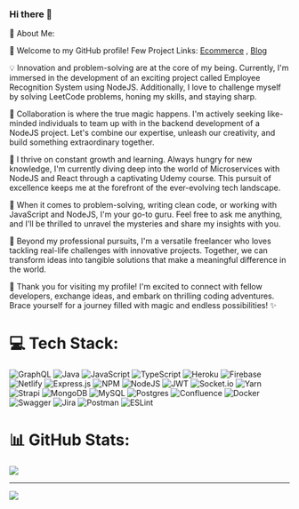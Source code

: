 ### Hi there 👋
💫 About Me:

🌟 Welcome to my GitHub profile! Few Project Links: [Ecommerce](https://ecommerce-u5ea.onrender.com/) , [Blog](https://blog-frontend-ddo4.onrender.com/)
        
💡 Innovation and problem-solving are at the core of my being. Currently, I'm immersed in the development of an exciting project called Employee Recognition System using NodeJS. Additionally, I love to challenge myself by solving LeetCode problems, honing my skills, and staying sharp.

🤝 Collaboration is where the true magic happens. I'm actively seeking like-minded individuals to team up with in the backend development of a NodeJS project. Let's combine our expertise, unleash our creativity, and build something extraordinary together.

🔎 I thrive on constant growth and learning. Always hungry for new knowledge, I'm currently diving deep into the world of Microservices with NodeJS and React through a captivating Udemy course. This pursuit of excellence keeps me at the forefront of the ever-evolving tech landscape.

🌈 When it comes to problem-solving, writing clean code, or working with JavaScript and NodeJS, I'm your go-to guru. Feel free to ask me anything, and I'll be thrilled to unravel the mysteries and share my insights with you.

💼 Beyond my professional pursuits, I'm a versatile freelancer who loves tackling real-life challenges with innovative projects. Together, we can transform ideas into tangible solutions that make a meaningful difference in the world.

👋 Thank you for visiting my profile! I'm excited to connect with fellow developers, exchange ideas, and embark on thrilling coding adventures. Brace yourself for a journey filled with magic and endless possibilities! ✨

# 💻 Tech Stack:
![GraphQL](https://img.shields.io/badge/-GraphQL-E10098?style=for-the-badge&logo=graphql&logoColor=white) ![Java](https://img.shields.io/badge/java-%23ED8B00.svg?style=for-the-badge&logo=java&logoColor=white) ![JavaScript](https://img.shields.io/badge/javascript-%23323330.svg?style=for-the-badge&logo=javascript&logoColor=%23F7DF1E) ![TypeScript](https://img.shields.io/badge/typescript-%23007ACC.svg?style=for-the-badge&logo=typescript&logoColor=white) ![Heroku](https://img.shields.io/badge/heroku-%23430098.svg?style=for-the-badge&logo=heroku&logoColor=white) ![Firebase](https://img.shields.io/badge/firebase-%23039BE5.svg?style=for-the-badge&logo=firebase) ![Netlify](https://img.shields.io/badge/netlify-%23000000.svg?style=for-the-badge&logo=netlify&logoColor=#00C7B7) ![Express.js](https://img.shields.io/badge/express.js-%23404d59.svg?style=for-the-badge&logo=express&logoColor=%2361DAFB) ![NPM](https://img.shields.io/badge/NPM-%23000000.svg?style=for-the-badge&logo=npm&logoColor=white) ![NodeJS](https://img.shields.io/badge/node.js-6DA55F?style=for-the-badge&logo=node.js&logoColor=white) ![JWT](https://img.shields.io/badge/JWT-black?style=for-the-badge&logo=JSON%20web%20tokens) ![Socket.io](https://img.shields.io/badge/Socket.io-black?style=for-the-badge&logo=socket.io&badgeColor=010101) ![Yarn](https://img.shields.io/badge/yarn-%232C8EBB.svg?style=for-the-badge&logo=yarn&logoColor=white) ![Strapi](https://img.shields.io/badge/strapi-%232E7EEA.svg?style=for-the-badge&logo=strapi&logoColor=white) ![MongoDB](https://img.shields.io/badge/MongoDB-%234ea94b.svg?style=for-the-badge&logo=mongodb&logoColor=white) ![MySQL](https://img.shields.io/badge/mysql-%2300f.svg?style=for-the-badge&logo=mysql&logoColor=white) ![Postgres](https://img.shields.io/badge/postgres-%23316192.svg?style=for-the-badge&logo=postgresql&logoColor=white) ![Confluence](https://img.shields.io/badge/confluence-%23172BF4.svg?style=for-the-badge&logo=confluence&logoColor=white) ![Docker](https://img.shields.io/badge/docker-%230db7ed.svg?style=for-the-badge&logo=docker&logoColor=white) ![Swagger](https://img.shields.io/badge/-Swagger-%23Clojure?style=for-the-badge&logo=swagger&logoColor=white) ![Jira](https://img.shields.io/badge/jira-%230A0FFF.svg?style=for-the-badge&logo=jira&logoColor=white) ![Postman](https://img.shields.io/badge/Postman-FF6C37?style=for-the-badge&logo=postman&logoColor=white) ![ESLint](https://img.shields.io/badge/ESLint-4B3263?style=for-the-badge&logo=eslint&logoColor=white)
# 📊 GitHub Stats:
<!-- ![](https://github-readme-stats.vercel.app/api?username=ppreetii&theme=dark&hide_border=false&include_all_commits=false&count_private=false)<br/> -->
![](https://github-readme-streak-stats.herokuapp.com/?user=ppreetii&theme=dark&hide_border=false)<br/>
<!-- ![](https://github-readme-stats.vercel.app/api/top-langs/?username=ppreetii&theme=dark&hide_border=false&include_all_commits=false&count_private=false&layout=compact) -->

---
[![](https://visitcount.itsvg.in/api?id=ppreetii&icon=0&color=0)](https://visitcount.itsvg.in)

